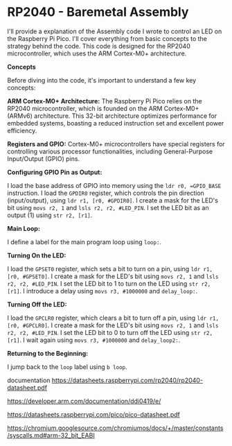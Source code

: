 # RP2040 - Baremetal Assembly

 I'll provide a explanation of the Assembly code I wrote to control an LED on the Raspberry Pi Pico. I'll cover everything from basic concepts to the strategy behind the code. This code is designed for the RP2040 microcontroller, which uses the ARM Cortex-M0+ architecture.

**Concepts**

Before diving into the code, it's important to understand a few key concepts:

**ARM Cortex-M0+ Architecture:** 
The Raspberry Pi Pico relies on the RP2040 microcontroller, which is founded on the ARM Cortex-M0+ (ARMv6) architecture. This 32-bit architecture optimizes performance for embedded systems, boasting a reduced instruction set and excellent power efficiency.

**Registers and GPIO:**
Cortex-M0+ microcontrollers have special registers for controlling various processor functionalities, including General-Purpose Input/Output (GPIO) pins.

**Configuring GPIO Pin as Output:**

I load the base address of GPIO into memory using the `ldr r0, =GPIO_BASE` instruction.
I load the `GPDIR0` register, which controls the pin direction (input/output), using `ldr r1, [r0, #GPDIR0]`.
I create a mask for the LED's bit using `movs r2, 1` and `lsls r2, r2, #LED_PIN`.
I set the LED bit as an output (1) using `str r2, [r1]`.

**Main Loop:**

I define a label for the main program loop using `loop:`.

**Turning On the LED:**

I load the `GPSET0` register, which sets a bit to turn on a pin, using `ldr r1, [r0, #GPSET0]`.
I create a mask for the LED's bit using `movs r2, 1` and `lsls r2, r2, #LED_PIN`.
I set the LED bit to 1 to turn on the LED using `str r2, [r1]`.
I introduce a delay using `movs r3, #1000000` and `delay_loop:`.

**Turning Off the LED:**

I load the `GPCLR0` register, which clears a bit to turn off a pin, using `ldr r1, [r0, #GPCLR0]`.
I create a mask for the LED's bit using `movs r2, 1` and `lsls r2, r2, #LED_PIN`.
I set the LED bit to 0 to turn off the LED using `str r2, [r1]`.
I wait again using `movs r3, #1000000` and `delay_loop2:`.

**Returning to the Beginning:**

I jump back to the `loop` label using `b loop`.

documentation
https://datasheets.raspberrypi.com/rp2040/rp2040-datasheet.pdf

https://developer.arm.com/documentation/ddi0419/e/

https://datasheets.raspberrypi.com/pico/pico-datasheet.pdf

https://chromium.googlesource.com/chromiumos/docs/+/master/constants/syscalls.md#arm-32_bit_EABI
